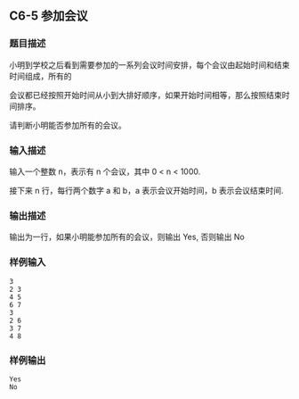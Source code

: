 ## C6-5 参加会议

### 题目描述

小明到学校之后看到需要参加的一系列会议时间安排，每个会议由起始时间和结束时间组成，所有的

会议都已经按照开始时间从小到大排好顺序，如果开始时间相等，那么按照结束时间排序。

请判断小明能否参加所有的会议。




### 输入描述

输入一个整数 n，表示有 n 个会议，其中 0 < n < 1000.

接下来 n 行，每行两个数字 a 和 b，a 表示会议开始时间，b 表示会议结束时间.




### 输出描述

输出为一行，如果小明能参加所有的会议，则输出 Yes, 否则输出 No


### 样例输入

```
3
2 3
4 5
6 7
3
2 6
3 7
4 8
```

### 样例输出

```
Yes
No
```